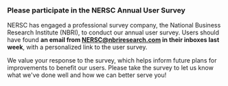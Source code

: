### Please participate in the NERSC Annual User Survey

NERSC has engaged a professional survey company, the National Business Research
Institute (NBRI), to conduct our annual user survey. Users should have found 
**an email from <NERSC@nbriresearch.com> in their inboxes last week**, with a 
personalized link to the user survey.

We value your response to the survey, which helps inform future plans for
improvements to benefit our users. Please take the survey to let us know what 
we've done well and how we can better serve you!
